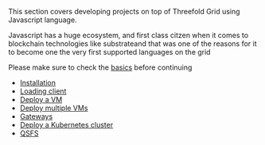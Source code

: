 This section covers developing projects on top of Threefold Grid using Javascript language.

Javascript has a huge ecosystem, and first class citzen when it comes to blockchain technologies like substrateand that was one of the reasons for it to become one the very first supported languages on the grid

Please make sure to check the [basics](grid3_developer_basics) before continuing

- [Installation](@grid3_javascript_installation)
- [Loading client](@grid3_javascript_loadclient)
- [Deploy a VM](@grid3_javascript_vm)
- [Deploy multiple VMs](@grid3_javascript_vms)
- [Gateways](@grid3_javascript_vm_gateways)
- [Deploy a Kubernetes cluster](@grid3_javascript_kubernetes)
- [QSFS](@grid3_javascript_qsfs)